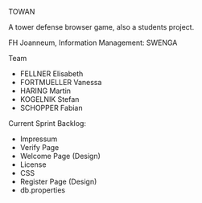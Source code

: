 TOWAN

A tower defense browser game, also a students project.

FH Joanneum, Information Management: SWENGA

Team
 - FELLNER Elisabeth
 - FORTMUELLER Vanessa
 - HARING Martin
 - KOGELNIK Stefan
 - SCHOPPER Fabian

Current Sprint Backlog:
 - Impressum
 - Verify Page
 - Welcome Page (Design)
 - License
 - CSS
 - Register Page (Design)
 - db.properties
